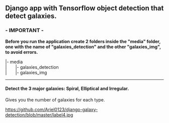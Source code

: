 <h2>Django app with Tensorflow object detection that detect galaxies.</h2>

<h3>- IMPORTANT -</h3>
<p><strong>Before you run the application create 2 folders inside the "media" folder, one with the name of "galaxies_detection" and the other "galaxies_img", to avoid errors.</strong><p>

<p>|- media<br>
   |&nbsp;&nbsp;&nbsp;&nbsp;&nbsp;&nbsp;&nbsp;|- galaxies_detection<br>
   |&nbsp;&nbsp;&nbsp;&nbsp;&nbsp;&nbsp;&nbsp;|- galaxies_img</p>
   
   <hr>
   
   <h4>Detect the 3 major galaxies: Spiral, Elliptical and Irregular.</h4>
   <p>Gives you the number of galaxies for each type.</p>
   
   
   https://github.com/Ariel0123/django-galaxy-detection/blob/master/label4.jpg

   
   
   
   
   

